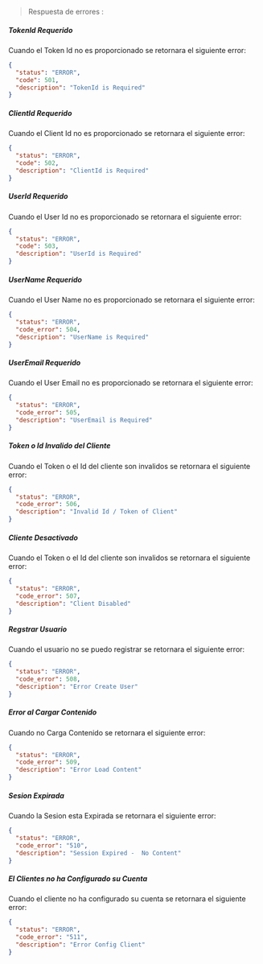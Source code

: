 
> Respuesta de errores :

##### TokenId Requerido

Cuando el Token Id no es proporcionado se retornara el siguiente error:

``` json
{
  "status": "ERROR",
  "code": 501,
  "description": "TokenId is Required"
}
```

##### ClientId Requerido

Cuando el Client Id no es proporcionado se retornara el siguiente error:

``` json
{
  "status": "ERROR",
  "code": 502,
  "description": "ClientId is Required"
}
```

##### UserId Requerido

Cuando el User Id no es proporcionado se retornara el siguiente error:

``` json
{
  "status": "ERROR",
  "code": 503,
  "description": "UserId is Required"
}
```

##### UserName Requerido

Cuando el User Name no es proporcionado se retornara el siguiente error:

``` json
{
  "status": "ERROR",
  "code_error": 504,
  "description": "UserName is Required"
}
```

##### UserEmail Requerido

Cuando el User Email no es proporcionado se retornara el siguiente error:

``` json
{
  "status": "ERROR",
  "code_error": 505,
  "description": "UserEmail is Required"
}
```

##### Token o Id Invalido del Cliente

Cuando el Token o el Id del cliente son invalidos se retornara el siguiente error:

``` json
{
  "status": "ERROR",
  "code_error": 506,
  "description": "Invalid Id / Token of Client"
}
```

##### Cliente Desactivado

Cuando el Token o el Id del cliente son invalidos se retornara el siguiente error:

``` json
{
  "status": "ERROR",
  "code_error": 507,
  "description": "Client Disabled"
}
```

##### Regstrar Usuario

Cuando el usuario no se puedo registrar se retornara el siguiente error:

``` json
{
  "status": "ERROR",
  "code_error": 508,
  "description": "Error Create User"
}
```

##### Error al Cargar Contenido

Cuando no Carga Contenido se retornara el siguiente error:

``` json
{
  "status": "ERROR",
  "code_error": 509,
  "description": "Error Load Content"
}
```

##### Sesion Expirada

Cuando la Sesion esta Expirada se retornara el siguiente error:

``` json
{
  "status": "ERROR",
  "code_error": "510",
  "description": "Session Expired -  No Content"
}
```

##### El Clientes no ha Configurado su Cuenta

Cuando el cliente no ha configurado su cuenta se retornara el siguiente error:

``` json
{
  "status": "ERROR",
  "code_error": "511",
  "description": "Error Config Client"
}
```